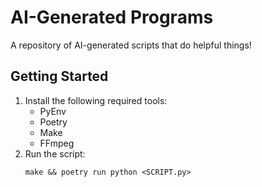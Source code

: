 # AI-Generated Programs

A repository of AI-generated scripts that do helpful things!

## Getting Started

1. Install the following required tools:
   - PyEnv
   - Poetry
   - Make
   - FFmpeg
2. Run the script:
   ```shell
   make && poetry run python <SCRIPT.py>
   ```
